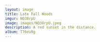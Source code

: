 ```yaml
---
layout: image
title: Late Fall Woods
imgur: NQ38rpU
image: images/NQ38rpU.jpeg
description: A red sunset in the distance.
album: T76vuRg
---
```


